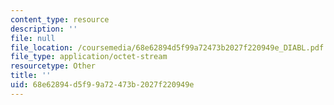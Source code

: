 ```yaml
---
content_type: resource
description: ''
file: null
file_location: /coursemedia/68e62894d5f99a72473b2027f220949e_DIABL.pdf
file_type: application/octet-stream
resourcetype: Other
title: ''
uid: 68e62894-d5f9-9a72-473b-2027f220949e
---
```

